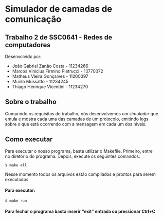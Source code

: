 # Simulador de camadas de comunicação 

<h2>Trabalho 2 de SSC0641 - Redes de computadores</h2>

Desenvolvido por:
<ul>
  <li>João Gabriel Zanão Costa          - 11234266</li>
  <li>Marcos Vinícius Firmino Pietrucci  - 10770072</li>
  <li>Matheus Vieira Gonçalves          - 11200397</li>
  <li>Murilo Mussatto                   - 11234245</li>
  <li>Thiago Henrique Vicentini         - 11234270</li>
</ul>

<h2>Sobre o trabalho</h2>

Cumprindo os requisitos do trabalho, nós desenvolvemos um <i>simulador</i> que emula e mostra cada uma das camadas de um protocolo, emitindo logs sobre o que está ocorrendo com a mensagem em cada um dos niveis.

<h2>Como executar</h2>

Para executar o nosso programa, basta utilizar o Makefile. Primeiro, entre no diretório do programa. Depois, execute os seguintes comandos:

<code>$ make all</code> 

Nesse momento todos os arquivos estão compilados e prontos para serem executados

<h4>Para executar:</h4>

<code>$ make run</code>

<h4>Para fechar o programa basta inserir "exit" entrada ou pressionar Ctrl+C</h4>
